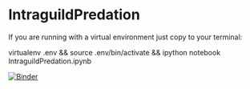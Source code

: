 # IntraguildPredation

If you are running with a virtual environment just copy to your terminal:

virtualenv .env && source .env/bin/activate && ipython notebook IntraguildPredation.ipynb

[![Binder](https://mybinder.org/badge_logo.svg)](https://mybinder.org/v2/gh/Tungdil01/IntraguildPredation/HEAD)
